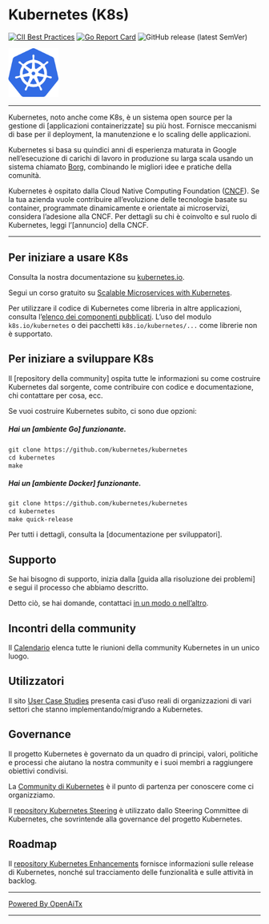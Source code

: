 # Kubernetes (K8s)

[![CII Best Practices](https://bestpractices.coreinfrastructure.org/projects/569/badge)](https://bestpractices.coreinfrastructure.org/projects/569) [![Go Report Card](https://goreportcard.com/badge/github.com/kubernetes/kubernetes)](https://goreportcard.com/report/github.com/kubernetes/kubernetes) ![GitHub release (latest SemVer)](https://img.shields.io/github/v/release/kubernetes/kubernetes?sort=semver)

<img src="https://github.com/kubernetes/kubernetes/raw/master/logo/logo.png" width="100">

----

Kubernetes, noto anche come K8s, è un sistema open source per la gestione di [applicazioni containerizzate]
su più host. Fornisce meccanismi di base per il deployment, la manutenzione
e lo scaling delle applicazioni.

Kubernetes si basa su quindici anni di esperienza maturata in Google nell’esecuzione
di carichi di lavoro in produzione su larga scala usando un sistema chiamato [Borg],
combinando le migliori idee e pratiche della comunità.

Kubernetes è ospitato dalla Cloud Native Computing Foundation ([CNCF]).
Se la tua azienda vuole contribuire all’evoluzione delle
tecnologie basate su container, programmate dinamicamente
e orientate ai microservizi, considera l’adesione alla CNCF.
Per dettagli su chi è coinvolto e sul ruolo di Kubernetes,
leggi l’[annuncio] della CNCF.

----

## Per iniziare a usare K8s

Consulta la nostra documentazione su [kubernetes.io].

Segui un corso gratuito su [Scalable Microservices with Kubernetes].

Per utilizzare il codice di Kubernetes come libreria in altre applicazioni, consulta l’[elenco dei componenti pubblicati](https://git.k8s.io/kubernetes/staging/README.md).
L’uso del modulo `k8s.io/kubernetes` o dei pacchetti `k8s.io/kubernetes/...` come librerie non è supportato.

## Per iniziare a sviluppare K8s

Il [repository della community] ospita tutte le informazioni su
come costruire Kubernetes dal sorgente, come contribuire con codice
e documentazione, chi contattare per cosa, ecc.

Se vuoi costruire Kubernetes subito, ci sono due opzioni:

##### Hai un [ambiente Go] funzionante.

```
git clone https://github.com/kubernetes/kubernetes
cd kubernetes
make
```

##### Hai un [ambiente Docker] funzionante.

```
git clone https://github.com/kubernetes/kubernetes
cd kubernetes
make quick-release
```

Per tutti i dettagli, consulta la [documentazione per sviluppatori].

## Supporto

Se hai bisogno di supporto, inizia dalla [guida alla risoluzione dei problemi]
e segui il processo che abbiamo descritto.

Detto ciò, se hai domande, contattaci
[in un modo o nell’altro][communication].

[announcement]: https://cncf.io/news/announcement/2015/07/new-cloud-native-computing-foundation-drive-alignment-among-container
[Borg]: https://research.google.com/pubs/pub43438.html?authuser=1
[CNCF]: https://www.cncf.io/about
[communication]: https://git.k8s.io/community/communication
[community repository]: https://git.k8s.io/community
[containerized applications]: https://kubernetes.io/docs/concepts/overview/what-is-kubernetes/
[developer's documentation]: https://git.k8s.io/community/contributors/devel#readme
[Docker environment]: https://docs.docker.com/engine
[Go environment]: https://go.dev/doc/install
[kubernetes.io]: https://kubernetes.io
[Scalable Microservices with Kubernetes]: https://www.udacity.com/course/scalable-microservices-with-kubernetes--ud615
[troubleshooting guide]: https://kubernetes.io/docs/tasks/debug/

## Incontri della community 

Il [Calendario](https://www.kubernetes.dev/resources/calendar/) elenca tutte le riunioni della community Kubernetes in un unico luogo.

## Utilizzatori

Il sito [User Case Studies](https://kubernetes.io/case-studies/) presenta casi d’uso reali di organizzazioni di vari settori che stanno implementando/migrando a Kubernetes.

## Governance 

Il progetto Kubernetes è governato da un quadro di principi, valori, politiche e processi che aiutano la nostra community e i suoi membri a raggiungere obiettivi condivisi.

La [Community di Kubernetes](https://github.com/kubernetes/community/blob/master/governance.md) è il punto di partenza per conoscere come ci organizziamo.

Il [repository Kubernetes Steering](https://github.com/kubernetes/steering) è utilizzato dallo Steering Committee di Kubernetes, che sovrintende alla governance del progetto Kubernetes.

## Roadmap 

Il [repository Kubernetes Enhancements](https://github.com/kubernetes/enhancements) fornisce informazioni sulle release di Kubernetes, nonché sul tracciamento delle funzionalità e sulle attività in backlog.


---


[Powered By OpenAiTx](https://github.com/OpenAiTx/OpenAiTx)


---